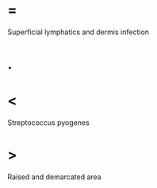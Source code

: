 # =

Superficial lymphatics and dermis infection

# .

# <

Streptococcus pyogenes

# >

Raised and demarcated area
